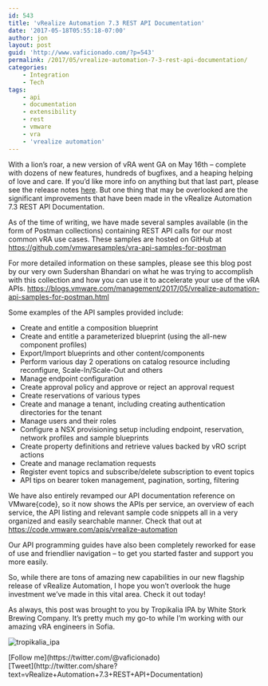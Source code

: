 ```yaml
---
id: 543
title: 'vRealize Automation 7.3 REST API Documentation'
date: '2017-05-18T05:55:18-07:00'
author: jon
layout: post
guid: 'http://www.vaficionado.com/?p=543'
permalink: /2017/05/vrealize-automation-7-3-rest-api-documentation/
categories:
    - Integration
    - Tech
tags:
    - api
    - documentation
    - extensibility
    - rest
    - vmware
    - vra
    - 'vrealize automation'
---
```


With a lion’s roar, a new version of vRA went GA on May 16th – complete with dozens of new features, hundreds of bugfixes, and a heaping helping of love and care. If you’d like more info on anything but that last part, please see the release notes [here](https://pubs.vmware.com/Release_Notes/en/vra/73/vrealize-automation-73-release-notes.html?src=vmw_so_vex_akjaer_1025). But one thing that may be overlooked are the significant improvements that have been made in the vRealize Automation 7.3 REST API Documentation.

As of the time of writing, we have made several samples available (in the form of Postman collections) containing REST API calls for our most common vRA use cases. These samples are hosted on GitHub at <https://github.com/vmwaresamples/vra-api-samples-for-postman>

For more detailed information on these samples, please see this blog post by our very own Sudershan Bhandari on what he was trying to accomplish with this collection and how you can use it to accelerate your use of the vRA APIs. <https://blogs.vmware.com/management/2017/05/vrealize-automation-api-samples-for-postman.html>

Some examples of the API samples provided include:

- Create and entitle a composition blueprint
- Create and entitle a parameterized blueprint (using the all-new component profiles)
- Export/Import blueprints and other content/components
- Perform various day 2 operations on catalog resource including reconfigure, Scale-In/Scale-Out and others
- Manage endpoint configuration
- Create approval policy and approve or reject an approval request
- Create reservations of various types
- Create and manage a tenant, including creating authentication directories for the tenant
- Manage users and their roles
- Configure a NSX provisioning setup including endpoint, reservation, network profiles and sample blueprints
- Create property definitions and retrieve values backed by vRO script actions
- Create and manage reclamation requests
- Register event topics and subscribe/delete subscription to event topics
- API tips on bearer token management, pagination, sorting, filtering

We have also entirely revamped our API documentation reference on VMware{code}, so it now shows the APIs per service, an overview of each service, the API listing and relevant sample code snippets all in a very organized and easily searchable manner. Check that out at <https://code.vmware.com/apis/vrealize-automation>

Our API programming guides have also been completely reworked for ease of use and friendlier navigation – to get you started faster and support you more easily.

So, while there are tons of amazing new capabilities in our new flagship release of vRealize Automation, I hope you won’t overlook the huge investment we’ve made in this vital area. Check it out today!

As always, this post was brought to you by Tropikalia IPA by White Stork Brewing Company. It’s pretty much my go-to while I’m working with our amazing vRA engineers in Sofia.

![tropikalia_ipa](/vaficionado/assets/images/2017/05/tropikalia_ipa-768x1024.jpg)

<div class="twttr_buttons"><div class="twttr_followme"> [Follow me](https://twitter.com/@vaficionado) </div></div><div class="twttr_buttons"><div class="twttr_twitter"> [Tweet](http://twitter.com/share?text=vRealize+Automation+7.3+REST+API+Documentation)</div></div>
